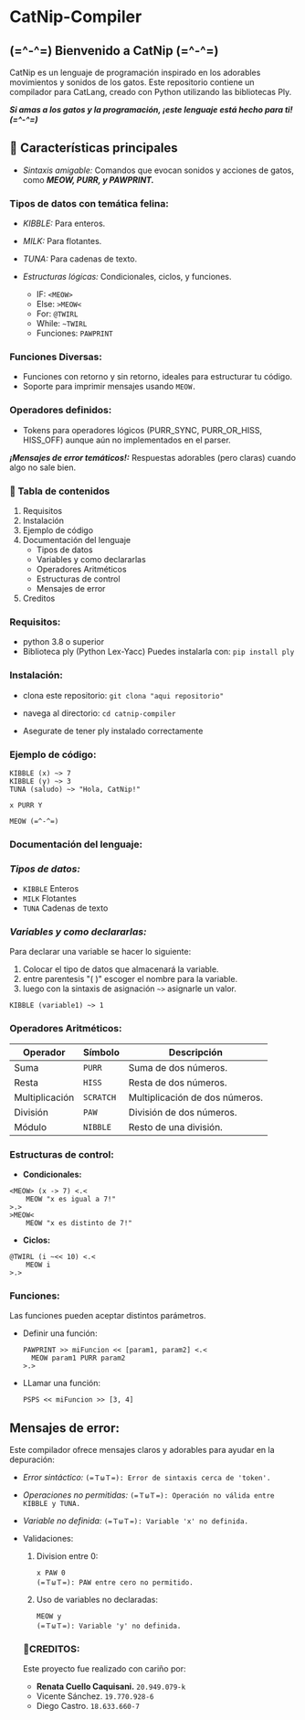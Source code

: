 # CatNip-Compiler
## **(=^-^=) Bienvenido a CatNip (=^-^=)**

CatNip es un lenguaje de programación inspirado en los adorables movimientos y sonidos de los gatos. Este repositorio contiene un compilador para CatLang, creado con Python utilizando las bibliotecas Ply.

***Si amas a los gatos y la programación, ¡este lenguaje está hecho para ti! (=^-^=)***

 ## **🐾 Características principales**

- *Sintaxis amigable:* Comandos que evocan sonidos y acciones de gatos, como ***MEOW, PURR, y PAWPRINT.***

### **Tipos de datos con temática felina:**

- *KIBBLE:* Para enteros.

- *MILK:* Para flotantes.

- *TUNA:* Para cadenas de texto.

- *Estructuras lógicas:* Condicionales, ciclos, y funciones.
  - IF: ```<MEOW>```
  - Else: ```>MEOW<```
  - For: ```@TWIRL```
  - While: ```~TWIRL```
  - Funciones: ```PAWPRINT```

### **Funciones Diversas:**
- Funciones con retorno y sin retorno, ideales para estructurar tu código.
- Soporte para imprimir mensajes usando ```MEOW.```

### **Operadores definidos:**
- Tokens para operadores lógicos (PURR_SYNC, PURR_OR_HISS, HISS_OFF) aunque aún no implementados en el parser.

***¡Mensajes de error temáticos!:*** Respuestas adorables (pero claras) cuando algo no sale bien.

### 🍣 Tabla de contenidos
1. Requisitos
2. Instalación
3. Ejemplo de código
4. Documentación del lenguaje
   - Tipos de datos
   - Variables y como declararlas
   - Operadores Aritméticos
   - Estructuras de control
   - Mensajes de error
6. Creditos
### Requisitos:

- python 3.8 o superior
- Biblioteca ply (Python Lex-Yacc) Puedes instalarla con:
  ```pip install ply```

### Instalación:

- clona este repositorio: ```git clona "aqui repositorio"```

- navega al directorio: ```cd catnip-compiler```
- Asegurate de tener ply instalado correctamente

### Ejemplo de código:

```
KIBBLE (x) ~> 7
KIBBLE (y) ~> 3
TUNA (saludo) ~> "Hola, CatNip!"

x PURR Y

MEOW (=^-^=) 
```

### **Documentación del lenguaje:**

### *Tipos de datos:*

- `KIBBLE` Enteros
- `MILK` Flotantes
- `TUNA` Cadenas de texto

### *Variables y como declararlas:*
Para declarar una variable se hacer lo siguiente:
1. Colocar el tipo de datos que almacenará la variable.
2. entre parentesis "( )" escoger el nombre para la variable.
3. luego con la sintaxis de asignación ```~>``` asignarle un valor.
```
KIBBLE (variable1) ~> 1
```

### Operadores Aritméticos:

| Operador  | Símbolo   | Descripción               |
|-----------|-----------|---------------------------|
| Suma      | `PURR`    | Suma de dos números.      |
| Resta     | `HISS`    | Resta de dos números.     |
| Multiplicación | `SCRATCH` | Multiplicación de dos números. |
| División | `PAW` | División de dos números. |
| Módulo | `NIBBLE` | Resto de una división. |

### Estructuras de control:

- **Condicionales:**
```
<MEOW> (x -> 7) <.<
    MEOW "x es igual a 7!"
>.>
>MEOW<
    MEOW "x es distinto de 7!"
```
- **Ciclos:**
```
@TWIRL (i ~<< 10) <.<
    MEOW i
>.>
```
### **Funciones:**
Las funciones pueden aceptar distintos parámetros.

- Definir una función:
  ```
  PAWPRINT >> miFuncion << [param1, param2] <.<
    MEOW param1 PURR param2
  >.>
  ```
- LLamar una función:
  ```
  PSPS << miFuncion >> [3, 4]
  ```
  
## **Mensajes de error:**

Este compilador ofrece mensajes claros y adorables para ayudar en la depuración:

- *Error sintáctico:* ```(=ＴωＴ=): Error de sintaxis cerca de 'token'.```

- *Operaciones no permitidas:* ```(=ＴωＴ=): Operación no válida entre KIBBLE y TUNA.```

- *Variable no definida:* ```(=ＴωＴ=): Variable 'x' no definida.```

- Validaciones:
  1. Division entre 0:
     ```
     x PAW 0
     (=ＴωＴ=): PAW entre cero no permitido.
     ```
  2. Uso de variables no declaradas:
     ```
     MEOW y
     (=ＴωＴ=): Variable 'y' no definida.

     ```

  ### 💖CREDITOS:
  Este proyecto fue realizado con cariño por:
  - **Renata Cuello Caquisani.** ```20.949.079-k```
  - Vicente Sánchez. ```19.770.928-6```
  - Diego Castro. ```18.633.660-7```

